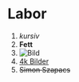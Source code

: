# Labor


1. *kursiv*
1. **Fett**
1. ![Bild]()
1.  [4k Bilder](https://www.google.com/search?q=4k+bilder&client=firefox-b-ab&tbm=isch&source=iu&ictx=1&fir=CYhByLa0DVPypM%253A%252CYtmTJw9paLyXKM%252C_&usg=AI4_-kQefzWEm40Uu26JMDzo4ytc73utkA&sa=X&ved=2ahUKEwjzrejJsb_eAhUUhqYKHUqCDA8Q9QEwAHoECAYQBA#imgrc=ohCUj6V55Kh2TM:)
1. ~~Simon Szapacs~~
